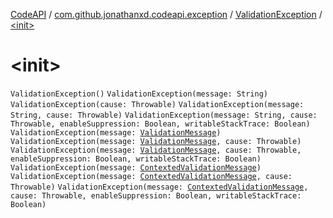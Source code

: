[CodeAPI](../../index.md) / [com.github.jonathanxd.codeapi.exception](../index.md) / [ValidationException](index.md) / [&lt;init&gt;](.)

# &lt;init&gt;

`ValidationException()`
`ValidationException(message: String)`
`ValidationException(cause: Throwable)`
`ValidationException(message: String, cause: Throwable)`
`ValidationException(message: String, cause: Throwable, enableSuppression: Boolean, writableStackTrace: Boolean)`
`ValidationException(message: `[`ValidationMessage`](../../com.github.jonathanxd.codeapi.processor/-validation-message/index.md)`)`
`ValidationException(message: `[`ValidationMessage`](../../com.github.jonathanxd.codeapi.processor/-validation-message/index.md)`, cause: Throwable)`
`ValidationException(message: `[`ValidationMessage`](../../com.github.jonathanxd.codeapi.processor/-validation-message/index.md)`, cause: Throwable, enableSuppression: Boolean, writableStackTrace: Boolean)`
`ValidationException(message: `[`ContextedValidationMessage`](../../com.github.jonathanxd.codeapi.processor/-contexted-validation-message/index.md)`)`
`ValidationException(message: `[`ContextedValidationMessage`](../../com.github.jonathanxd.codeapi.processor/-contexted-validation-message/index.md)`, cause: Throwable)`
`ValidationException(message: `[`ContextedValidationMessage`](../../com.github.jonathanxd.codeapi.processor/-contexted-validation-message/index.md)`, cause: Throwable, enableSuppression: Boolean, writableStackTrace: Boolean)`